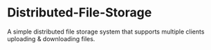 # Distributed-File-Storage
A simple distributed file storage system that supports multiple clients uploading & downloading files.

